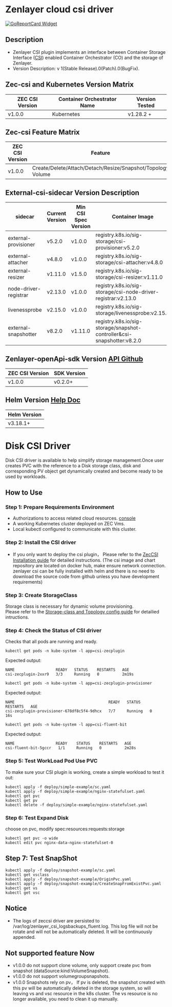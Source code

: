 # Zenlayer cloud csi driver
[![GoReportCard Widget]][GoReportCardResult]


## Description
* Zenlayer CSI plugin implements an interface between Container Storage Interface ([CSI](https://github.com/container-storage-interface/)) enabled Container Orchestrator (CO) and the storage of Zenlayer.
* Version Description: v 1(Stable Release).0(Patch).0(BugFix).

## Zec-csi and Kubernetes Version Matrix
| ZEC CSI Version | Container Orchestrator Name | Version Tested      |
| -----------------| --------------------------- | -------------------|
| v1.0.0          | Kubernetes                   |  v1.28.2 +         |

## Zec-csi Feature Matrix
| ZEC CSI Version  | Feature                                                          |
| -----------------| -----------------------------------------------------------------|
| v1.0.0           | Create/Delete/Attach/Detach/Resize/Snapshot/Topology Volume      |

## External-csi-sidecar Version Description
| sidecar                             |    Current Version    |     Min CSI Spec Version  |       Container Image                                                        |       Min K8s Version    |   Recommended K8s Version     |
| ----------------------------------- | --------------------- | ------------------------- | ---------------------------------------------------------------------------- | ------------------------ | ----------------------------- |
| external-provisioner                | v5.2.0                | v1.0.0                    | registry.k8s.io/sig-storage/csi-provisioner:v5.2.0                           | v1.20                    | v1.29                         |
| external-attacher                   | v4.8.0                | v1.0.0                    | registry.k8s.io/sig-storage/csi-attacher:v4.8.0                              | v1.17                    | v1.29                         |
| external-resizer                    | v1.11.0               | v1.5.0                    | registry.k8s.io/sig-storage/csi-resizer:v1.11.0                              | v1.16                    | v1.29                         |
| node-driver-registrar               | v2.13.0               | v1.0.0                    | registry.k8s.io/sig-storage/csi-node-driver-registrar:v2.13.0                | v1.13                    | v1.25                         |
| livenessprobe                       | v2.15.0               | v1.0.0                    | registry.k8s.io/sig-storage/livenessprobe:v2.15.0                            | v1.13                    | -                             |
| external-snapshotter                | v8.2.0                | v1.11.0                   | registry.k8s.io/sig-storage/snapshot-controller&csi-snapshotter:v8.2.0       | v1.25                    | v1.25                         |

## Zenlayer-openApi-sdk Version [API Github](https://github.com/zenlayer/zenlayercloud-sdk-go)
| ZEC CSI Version  | SDK Version                 |
| -----------------| --------------------------- |
| v1.0.0           | v0.2.0+                    |

## Helm Version [Help Doc](./tools/helm.md)
| Helm Version     |
| -----------------|
|  v3.18.1+        |

# Disk CSI Driver
Disk CSI driver is available to help simplify storage management.Once user creates PVC with the reference to a Disk storage class, disk and corresponding PV object get dynamically created and become ready to be used by workloads.          

## How to Use

### Step 1: Prepare Requirements Environment
* Authorizations to access related cloud resources. [console](https://console.zenlayer.com)        
* A working Kubernetes cluster deployed on ZEC Vms.         
* Local kubectl configured to communicate with this cluster.          

### Step 2: Install the CSI driver
* If you only want to deploy the csi plugin， Please refer to the [ZecCSI Installation guide](./doc/install-guide.md) for detailed instructions.  (The csi image and chart repository are located on docker hub, make ensure network connection. zenlayer csi can be fully installed with helm and there is no need to download the source code from github unless you have development requirements)           

### Step 3: Create StorageClass
Storage class is necessary for dynamic volume provisioning.       
Please refer to the [Storage-class and Topology config guide](./doc/storage-class.md) for detailied intructions.            

### Step 4: Check the Status of CSI driver
Checks that all pods are running and ready.         
```shell
kubectl get pods -n kube-system -l app=csi-zecplugin
```
Expected output:
```
NAME                  READY   STATUS    RESTARTS   AGE
csi-zecplugin-2xxr9   3/3     Running   0          2m19s
```
```shell
kubectl get pods -n kube-system -l app=csi-zecplugin-provisioner
```
Expected output:
```
NAME                                         READY   STATUS    RESTARTS   AGE
csi-zecplugin-provisioner-678df8c5f4-9dhcx   7/7     Running   0          16s
```
```shell
kubectl get pods -n kube-system -l app=csi-fluent-bit
```
Expected output:
```
NAME                  READY    STATUS    RESTARTS   AGE
csi-fluent-bit-5gccr   1/1     Running   0          2m28s
```

### Step 5: Test WorkLoad Pod Use PVC
To make sure your CSI plugin is working, create a simple workload to test it out:           
```shell
kubectl apply -f deploy/simple-example/sc.yaml
kubectl apply -f deploy/simple-example/nginx-statefulset.yaml
kubectl get pvc
kubectl get pv
kubectl delete -f deploy/simple-example/nginx-statefulset.yaml
```

### Step 6: Test Expand Disk
choose on pvc, modify spec:resources:requests:storage           
```shell
kubectl get pvc -o wide
kubectl edit pvc nginx-data-nginx-statefulset-0
```

## Step 7: Test SnapShot
```shell
kubectl apply -f deploy/snapshot-example/sc.yaml
kubectl get vsclass
kubectl apply -f deploy/snapshot-example/OriginPvc.yaml
kubectl apply -f deploy/snapshot-example/CreateSnapFromExistPvc.yaml
kubectl get vs
kubectl get vsc
```

## Notice
* The logs of zeccsi driver are persisted to /var/log/zenlayer_csi_logsbackups_fluent.log. This log file will not be rotate and will not be automatically deleted. It will be continuously appended.

## Not supported feature Now
* v1.0.0 do not support clone volume, only support create pvc from snapshot (dataSource:kind:VolumeSnapshot).
* v1.0.0 do not support volumegroupsnapshots.
* v1.0.0 Snapshots rely on pv， If pv is deleted, the snapshot created with this pv will be automatically deleted in the storage system, so will leaving vs and vsc resource in the k8s cluster. The vs resource is no longer available, you need to clean it up manually.


[GoReportCard Widget]: https://goreportcard.com/badge/github.com/zenlayer/zenlayer-cloud-csi-driver
[GoReportCardResult]: https://goreportcard.com/report/github.com/zenlayer/zenlayer-cloud-csi-driver
